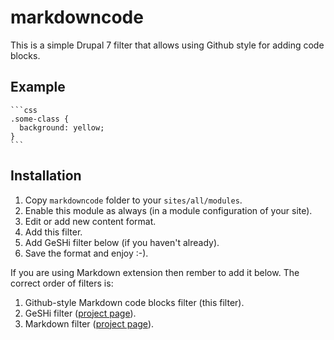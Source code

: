 markdowncode
============

This is a simple Drupal 7 filter that allows using Github style for adding code blocks.

Example
----------

    ```css
    .some-class {
      background: yellow;
    }
    ```

Installation
----------------
1. Copy `markdowncode` folder to your `sites/all/modules`.
2. Enable this module as always (in a module configuration of your site).
3. Edit or add new content format.
4. Add this filter.
5. Add GeSHi filter below (if you haven't already).
6. Save the format and enjoy :-).


If you are using Markdown extension then rember to add it below. The correct order of filters is:

1. Github-style Markdown code blocks filter (this filter).
2. GeSHi filter ([project page](https://drupal.org/project/geshifilter)).
3. Markdown filter ([project page](https://drupal.org/project/markdown)).
